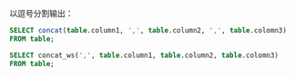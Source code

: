 
以逗号分割输出：
```sql
SELECT concat(table.column1, ',', table.column2, ',', table.colomn3)
FROM table;
```

```sql
SELECT concat_ws(',', table.column1, table.column2, table.colomn3)
FROM table;
```
